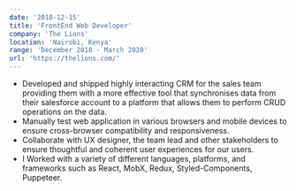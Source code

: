```yaml
---
date: '2018-12-15'
title: 'FrontEnd Web Developer'
company: 'The Lions'
location: 'Nairobi, Kenya'
range: 'December 2018 - March 2020'
url: 'https://thelions.com/'
---
```


- Developed and shipped highly interacting CRM for the sales team providing them with a more effective tool that synchronises data from their salesforce account to a platform that allows them to perform CRUD operations on the data.
- Manually test web application in various browsers and mobile devices to ensure cross-browser compatibility and responsiveness.
- Collaborate with UX designer, the team lead and other stakeholders to ensure thoughtful and coherent user experiences for our users.
- I Worked with a variety of different languages, platforms, and frameworks such as React, MobX, Redux, Styled-Components, Puppeteer.